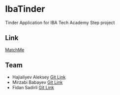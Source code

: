 # IbaTinder
Tinder Application for IBA Tech Academy Step project

## Link 
[MatchMe](http://ibatech.online:9001/login)

## Team
- Hajialiyev Aleksey [Git Link](https://github.com/Yeskela7)  
- Mirzabi Babayev [Git Link](https://github.com/veagnox)
- Fidan Sadirli [Git Link](https://github.com/fidansadirli)  
